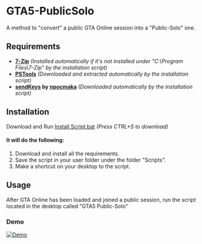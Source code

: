 # GTA5-PublicSolo

A method to "convert" a public GTA Online session into a "Public-Solo" one.

## Requirements

- **[7-Zip](https://www.7-zip.org/)** _(Installed automatically if it's not installed under "C:\Program Files\7-Zip" by the installation script)_
- **[PSTools](https://docs.microsoft.com/en-us/sysinternals/downloads/pstools)** _(Downloaded and extracted automatically by the installation script)_
- **[sendKeys](https://github.com/npocmaka/batch.scripts/blob/master/hybrids/jscript/sendKeys.bat) by [npocmaka](https://github.com/npocmaka)** _(Downloaded automatically by the installation script)_

## Installation

Download and Run [Install Script.bat](https://raw.githubusercontent.com/ronron555/GTA5-PublicSolo/main/Install%20Script.bat) _(Press CTRL+S to download)_

#### It will do the following:

1. Download and install all the requirements.
2. Save the script in your user folder under the folder "Scripts".
3. Make a shortcut on your desktop to the script.

## Usage

After GTA Online has been loaded and joined a public session, run the script located in the desktop called "GTA5 Public-Solo"

### Demo

[![Demo](https://i.imgur.com/leLKXdh.png)](https://www.youtube.com/watch?v=SpXpD9s5ZJI)
